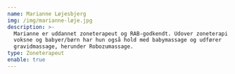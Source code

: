 ```yaml
---
name: Marianne Løjesbjerg
img: /img/marianne-løje.jpg
description: >-
  Marianne er uddannet zoneterapeut og RAB-godkendt. Udover zoneterapi for
  voksne og babyer/børn har hun også hold med babymassage og udfører
  gravidmassage, herunder Robozumassage.
type: Zoneterapeut
enable: true
---
```


